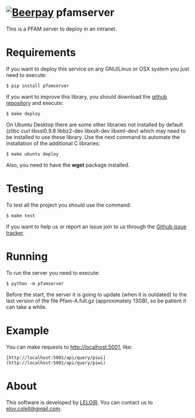 [![Beerpay](http://test.beerpay.io/ecolell/pfamserver/badge.svg?style=flat-square)](http://test.beerpay.io/ecolell/pfamserver)
pfamserver
==========

This is a PFAM server to deploy in an intranet.


Requirements
============

If you want to deploy this service on any GNU/Linux or OSX system you just need to execute:

    $ pip install pfamserver

If you want to improve this library, you should download the [github repository](https://github.com/ecolell/pfamserver) and execute:

    $ make deploy

On Ubuntu Desktop there are some other libraries not installed by default (zlibc curl libssl0.9.8 libbz2-dev libxslt-dev libxml-dev) which may need to be installed to use these library. Use the next command to automate the installation of the additional C libraries:

    $ make ubuntu deploy

Also, you need to have the **wget** package installed.


Testing
=======

To test all the project you should use the command:

    $ make test

If you want to help us or report an issue join to us through the [Github issue tracker](https://github.com/ecolell/pfamserver/issues).


Running
=======

To run the server you need to execute:

    $ python -m pfamserver

Before the start, the server it is going to update (when it is outdated) to the last version of the file Pfam-A.full.gz (approximately 13GB), so be patient it can take a while.


Example
=======

You can make requests to [http://localhost:5001](http://localhost:5001), like:


    [http://localhost:5001/api/query/piwi](http://localhost:5001/api/query/piwi)


About
=====

This software is developed by [LELOIR](http://leloir.org.ar/). You can contact us to [eloy.colell@gmail.com](mailto:eloy.colell@gmail.com).
